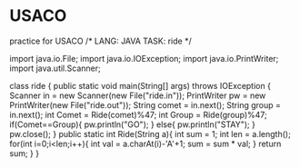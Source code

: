 # USACO
practice for USACO
/* 
LANG: JAVA
TASK: ride
*/

import java.io.File;
import java.io.IOException;
import java.io.PrintWriter;
import java.util.Scanner;


class ride {
		public static void main(String[] args) throws IOException {
			Scanner in = new Scanner(new File("ride.in"));
			PrintWriter pw = new PrintWriter(new File("ride.out"));
			String comet = in.next();
			String group = in.next();
			int Comet  = Ride(comet)%47;
			int Group = Ride(group)%47;
			if(Comet==Group){
				pw.println("GO");
			}
			else{
				pw.println("STAY");
			}
			pw.close();
		}
		public static int Ride(String a){
			int sum  =  1;
			int len = a.length();
			for(int i=0;i<len;i++){
				int val = a.charAt(i)-'A'+1;
				sum = sum * val;
			}
			return sum;
		}
}
